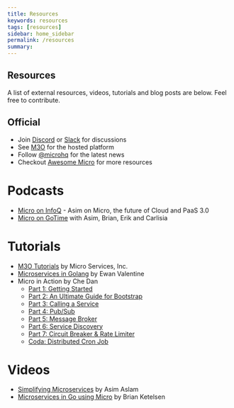 ```yaml
---
title: Resources
keywords: resources
tags: [resources]
sidebar: home_sidebar
permalink: /resources
summary: 
---
```


## Resources

A list of external resources, videos, tutorials and blog posts are below. Feel free to contribute.

## Official

- Join [Discord](https://discord.gg/hbmJEct) or [Slack](https://slack.micro.mu) for discussions
- See [M3O](https://m3o.com) for the hosted platform
- Follow [@microhq](https://twitter.com/microhq) for the latest news
- Checkout [Awesome Micro](https://github.com/micro/awesome-micro) for more resources

# Podcasts

- [Micro on InfoQ](https://www.infoq.com/podcasts/microservices-go-micro-paas3/) - Asim on Micro, the future of Cloud and PaaS 3.0
- [Micro on GoTime](https://changelog.com/gotime/8) with Asim, Brian, Erik and Carlisia

# Tutorials

- [M3O Tutorials](https://m3o.dev/tutorials) by Micro Services, Inc.
- [Microservices in Golang](https://ewanvalentine.io/microservices-in-golang-part-1/) by Ewan Valentine
- Micro in Action by Che Dan
    - [Part 1: Getting Started](https://itnext.io/micro-in-action-getting-started-a79916ae3cac) 
    - [Part 2: An Ultimate Guide for Bootstrap](https://itnext.io/micro-in-action-part-2-71230f01d6fb)
    - [Part 3: Calling a Service](https://itnext.io/micro-in-action-part-3-calling-a-service-55d865928f11)
    - [Part 4: Pub/Sub](https://medium.com/@dche423/micro-in-action-part4-pub-sub-564f3b054ecd)
    - [Part 5: Message Broker](https://itnext.io/micro-in-action-part-5-message-broker-a3decf07f26a)
    - [Part 6: Service Discovery](https://itnext.io/micro-in-action-part6-service-discovery-f988988e5936)
    - [Part 7: Circuit Breaker & Rate Limiter](https://itnext.io/micro-in-action-7-circuit-breaker-rate-limiter-431ccff6a120)
    - [Coda: Distributed Cron Job](https://itnext.io/micro-in-action-coda-distributed-cron-job-a2b577885b24)

# Videos

- [Simplifying Microservices](https://www.youtube.com/watch?v=xspaDovwk34) by Asim Aslam
- [Microservices in Go using Micro](https://www.youtube.com/watch?v=OcjMi9cXItY) by Brian Ketelsen

